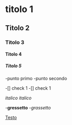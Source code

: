 # titolo 1
## Titolo 2
### Titolo 3
#### Titolo 4
##### Titolo 5

-punto primo
-punto secondo

-[] check 1 
-[] check 1 

*italico*
_italico_

-**gressetto**
-_grassetto_

[Testo](https://)
